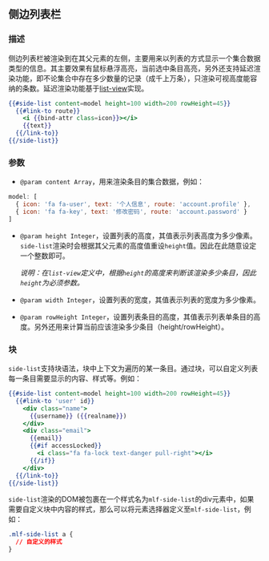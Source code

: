 ## 侧边列表栏

### 描述

侧边列表栏被渲染到在其父元素的左侧，主要用来以列表的方式显示一个集合数据类型的信息。其主要效果有鼠标悬浮高亮，当前选中条目高亮，另外还支持延迟渲染功能，即不论集合中存在多少数量的记录（成千上万条），只渲染可视高度能容纳的条数。延迟渲染功能基于[list-view](http://emberjs.com/list-view)实现。

```handlebars
{{#side-list content=model height=100 width=200 rowHeight=45}}
  {{#link-to route}}
    <i {{bind-attr class=icon}}></i>
    {{text}}
  {{/link-to}}
{{/side-list}}
```

### 参数

* `@param content Array`，用来渲染条目的集合数据，例如：

```javascript
model: [
  { icon: 'fa fa-user', text: '个人信息', route: 'account.profile' },
  { icon: 'fa fa-key', text: '修改密码', route: 'account.password' }
]
```

* `@param height Integer`，设置列表的高度，其值表示列表高度为多少像素。`side-list`渲染时会根据其父元素的高度值重设`height`值。因此在此随意设定一个整数即可。

    *说明：在`list-view`定义中，根据`height`的高度来判断该渲染多少条目，因此`height`为必须参数。*

* `@param width Integer`，设置列表的宽度，其值表示列表的宽度为多少像素。
* `@param rowHeight Integer`，设置列表条目的高度，其值表示列表单条目的高度。另外还用来计算当前应该渲染多少条目（height/rowHeight）。

### 块

`side-list`支持块语法，块中上下文为遍历的某一条目。通过块，可以自定义列表每一条目需要显示的内容、样式等。例如：

```handlebars
{{#side-list content=model height=100 width=200 rowHeight=45}}
  {{#link-to 'user' id}}
    <div class="name">
      {{username}} ({{realname}})
    </div>
    <div class="email">
      {{email}}
      {{#if accessLocked}}
        <i class="fa fa-lock text-danger pull-right"></i>
      {{/if}}
    </div>
  {{/link-to}}
{{/side-list}}
```

`side-list`渲染的DOM被包裹在一个样式名为`mlf-side-list`的div元素中，如果需要自定义块中内容的样式，那么可以将元素选择器定义至`mlf-side-list`，例如：

```css
.mlf-side-list a {
  // 自定义的样式
}
```
